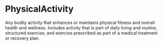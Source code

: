# PhysicalActivity

Any bodily activity that enhances or maintains physical fitness and overall health and wellness. Includes activity that is part of daily living and routine, structured exercise, and exercise prescribed as part of a medical treatment or recovery plan.
